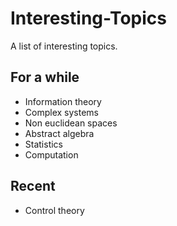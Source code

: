 # Interesting-Topics
A list of interesting topics.

## For a while
- Information theory
- Complex systems
- Non euclidean spaces
- Abstract algebra
- Statistics
- Computation

## Recent
- Control theory 
